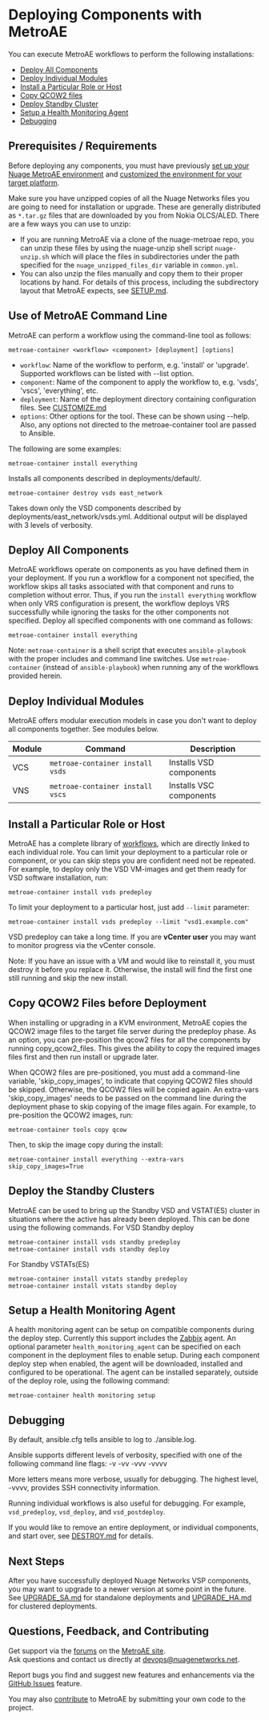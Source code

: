 # Deploying Components with MetroAE

You can execute MetroAE workflows to perform the following installations:

* [Deploy All Components](#deploy-all-components)
* [Deploy Individual Modules](#deploy-individual-modules)
* [Install a Particular Role or Host](#install-a-particular-role-or-host)
* [Copy QCOW2 files](#copy-qcow2-files-before-deployment)
* [Deploy Standby Cluster](#deploy-the-standby-clusters)
* [Setup a Health Monitoring Agent](#setup-a-health-monitoring-agent)
* [Debugging](#debugging)

## Prerequisites / Requirements

Before deploying any components, you must have previously [set up your Nuage MetroAE environment](SETUP.md "link to SETUP documentation") and [customized the environment for your target platform](CUSTOMIZE.md "link to deployment documentation").

Make sure you have unzipped copies of all the Nuage Networks files you are going to need for installation or upgrade. These are generally distributed as `*.tar.gz` files that are downloaded by you from Nokia OLCS/ALED. There are a few ways you can use to unzip:

* If you are running MetroAE via a clone of the nuage-metroae repo, you can unzip these files by using the nuage-unzip shell script `nuage-unzip.sh` which will place the files in subdirectories under the path specified for the `nuage_unzipped_files_dir` variable in `common.yml`.
* You can also unzip the files manually and copy them to their proper locations by hand. For details of this process, including the subdirectory layout that MetroAE expects, see [SETUP.md](SETUP.md).


## Use of MetroAE Command Line

MetroAE can perform a workflow using the command-line tool as follows:

    metroae-container <workflow> <component> [deployment] [options]

* `workflow`: Name of the workflow to perform, e.g. 'install' or 'upgrade'.  Supported workflows can be listed with --list option.
* `component`: Name of the component to apply the workflow to, e.g. 'vsds', 'vscs', 'everything', etc.
* `deployment`: Name of the deployment directory containing configuration files.  See [CUSTOMIZE.md](CUSTOMIZE.md)
* `options`: Other options for the tool.  These can be shown using --help.  Also, any options not directed to the metroae-container tool are passed to Ansible.

The following are some examples:

    metroae-container install everything

Installs all components described in deployments/default/.

    metroae-container destroy vsds east_network

Takes down only the VSD components described by deployments/east_network/vsds.yml.  Additional output will be displayed with 3 levels of verbosity.

## Deploy All Components

MetroAE workflows operate on components as you have defined them in your deployment. If you run a workflow for a component not specified, the workflow skips all tasks associated with that component and runs to completion without error. Thus, if you run the `install everything` workflow when only VRS configuration is present, the workflow deploys VRS successfully while ignoring the tasks for the other components not specified. Deploy all specified components with one command as follows:

```
metroae-container install everything
```
Note: `metroae-container` is a shell script that executes `ansible-playbook` with the proper includes and command line switches. Use `metroae-container` (instead of `ansible-playbook`) when running any of the workflows provided herein.

## Deploy Individual Modules

MetroAE offers modular execution models in case you don't want to deploy all components together. See modules below.

Module | Command | Description
 ---|---|---
VCS | `metroae-container install vsds` | Installs VSD components
VNS | `metroae-container install vscs` | Installs VSC components

## Install a Particular Role or Host

MetroAE has a complete library of [workflows](/src/playbooks "link to workflows directory"), which are directly linked to each individual role. You can limit your deployment to a particular role or component, or you can skip steps you are confident need not be repeated. For example, to deploy only the VSD VM-images and get them ready for VSD software installation, run:
```
metroae-container install vsds predeploy
```

 To limit your deployment to a particular host, just add `--limit` parameter:

 ```
 metroae-container install vsds predeploy --limit "vsd1.example.com"
```
VSD predeploy can take a long time. If you are **vCenter user** you may want to monitor progress via the vCenter console.

Note: If you have an issue with a VM and would like to reinstall it, you must destroy it before you replace it. Otherwise, the install will find the first one still running and skip the new install.

## Copy QCOW2 Files before Deployment

When installing or upgrading in a KVM environment, MetroAE copies the QCOW2 image files to the target file server during the predeploy phase. As an option, you can pre-position the qcow2 files for all the components by running copy_qcow2_files. This gives the ability to copy the required images files first and then run install or upgrade later.

When QCOW2 files are pre-positioned, you must add a command-line variable, 'skip_copy_images', to indicate that copying QCOW2 files should be skipped. Otherwise, the QCOW2 files will be copied again. An extra-vars 'skip_copy_images' needs to be passed on the command line during the deployment phase to skip copying of the image files again. For example, to pre-position the QCOW2 images, run:

```
metroae-container tools copy qcow
```

Then, to skip the image copy during the install:

```
metroae-container install everything --extra-vars skip_copy_images=True
```

## Deploy the Standby Clusters

MetroAE can be used to bring up the Standby VSD and VSTAT(ES) cluster in situations where the active has already been deployed. This can be done using the following commands. For VSD Standby deploy
```
metroae-container install vsds standby predeploy
metroae-container install vsds standby deploy
```
For Standby VSTATs(ES)
```
metroae-container install vstats standby predeploy
metroae-container install vstats standby deploy
```

## Setup a Health Monitoring Agent

A health monitoring agent can be setup on compatible components during the deploy step. Currently this support includes the [Zabbix](zabbix.com) agent.  An optional parameter `health_monitoring_agent` can be specified on each component in the deployment files to enable setup.  During each component deploy step when enabled, the agent will be downloaded, installed and configured to be operational.  The agent can be installed separately, outside of the deploy role, using the following command:
```
metroae-container health monitoring setup
```

## Debugging

By default, ansible.cfg tells ansible to log to ./ansible.log.

Ansible supports different levels of verbosity, specified with one of the following command line flags:
-v
-vv
-vvv
-vvvv

More letters means more verbose, usually for debugging. The highest level, -vvvv, provides SSH connectivity information.

Running individual workflows is also useful for debugging. For example, `vsd_predeploy`, `vsd_deploy`, and `vsd_postdeploy`.

If you would like to remove an entire deployment, or individual components, and start over, see [DESTROY.md](DESTROY.md "link to DESTROY documentation") for details.

## Next Steps

After you have successfully deployed Nuage Networks VSP components, you may want to upgrade to a newer version at some point in the future. See [UPGRADE_SA.md](UPGRADE_SA.md) for standalone deployments and [UPGRADE_HA.md](UPGRADE_HA.md) for clustered deployments.

## Questions, Feedback, and Contributing

Get support via the [forums](https://devops.nuagenetworks.net/forums/) on the [MetroAE site](https://devops.nuagenetworks.net/).  
Ask questions and contact us directly at [devops@nuagenetworks.net](mailto:devops@nuagenetworks.net "send email to nuage-metro project").

Report bugs you find and suggest new features and enhancements via the [GitHub Issues](https://github.com/nuagenetworks/nuage-metroae/issues "nuage-metroae issues") feature.

You may also [contribute](../CONTRIBUTING.md) to MetroAE by submitting your own code to the project.
